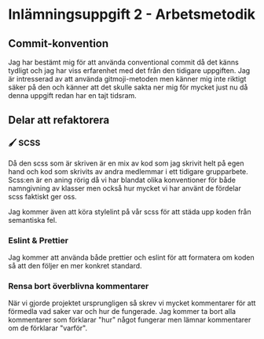 # Inlämningsuppgift 2 - Arbetsmetodik

## Commit-konvention

Jag har bestämt mig för att använda conventional commit då det känns tydligt och jag har viss erfarenhet med det från den tidigare uppgiften. Jag är intresserad av att använda gitmoji-metoden men känner mig inte riktigt säker på den och känner att det skulle sakta ner mig för mycket just nu då denna uppgift redan har en tajt tidsram.

## Delar att refaktorera

### 🖌️ SCSS

Då den scss som är skriven är en mix av kod som jag skrivit helt på egen hand och kod som skrivits av andra medlemmar i ett tidigare grupparbete. Scss:en är en aning rörig då vi har blandat olika konventioner för både namngivning av klasser men också hur mycket vi har använt de fördelar scss faktiskt ger oss.

Jag kommer även att köra stylelint på vår scss för att städa upp koden från semantiska fel.

### Eslint & Prettier

Jag kommer att använda både prettier och eslint för att formatera om koden så att den följer en mer konkret standard.

### Rensa bort överblivna kommentarer

När vi gjorde projektet ursprungligen så skrev vi mycket kommentarer för att förmedla vad saker var och hur de fungerade. Jag kommer ta bort alla kommentarer som förklarar "hur" något fungerar men lämnar kommentarer om de förklarar "varför".
